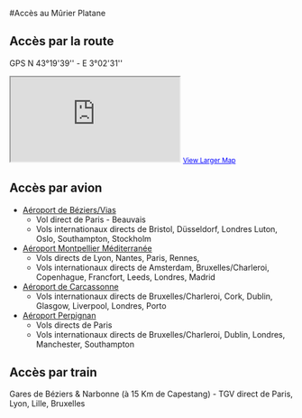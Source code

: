 #Accès au Mûrier Platane

## Accès par la route

GPS N 43°19'39'' - E 3°02'31''

<iframe id="map" scrolling="no" src="http://maps.google.be/maps?f=q&amp;source=s_q&amp;hl=en&amp;geocode=&amp;q=Le+M%C3%BBrier+Platane,+4+Rue+Voltaire,+Capestang,+France&amp;aq=&amp;sll=50.805935,4.432983&amp;sspn=4.04113,10.821533&amp;vpsrc=6&amp;ie=UTF8&amp;hq=Le+M%C3%BBrier+Platane,&amp;hnear=4+Rue+Voltaire,+34310+Capestang,+H%C3%A9rault,+Languedoc-Roussillon,+France&amp;t=m&amp;ll=43.901851,3.356323&amp;spn=1.385291,2.334595&amp;z=8&amp;iwloc=A&amp;output=embed"></iframe>
<small><a href="http://maps.google.be/maps?f=q&amp;source=embed&amp;hl=en&amp;geocode=&amp;q=Le+M%C3%BBrier+Platane,+4+Rue+Voltaire,+Capestang,+France&amp;aq=&amp;sll=50.805935,4.432983&amp;sspn=4.04113,10.821533&amp;vpsrc=6&amp;ie=UTF8&amp;hq=Le+M%C3%BBrier+Platane,&amp;hnear=4+Rue+Voltaire,+34310+Capestang,+H%C3%A9rault,+Languedoc-Roussillon,+France&amp;t=m&amp;ll=43.901851,3.356323&amp;spn=1.385291,2.334595&amp;z=8&amp;iwloc=A" style="color:#0000FF;text-align:left">View Larger Map</a></small>

## Accès par avion

* [Aéroport de Béziers/Vias](http://www.beziers.aeroport.fr/)
  * Vol direct de Paris - Beauvais 
  * Vols internationaux directs de Bristol, Düsseldorf, Londres Luton, Oslo, Southampton, Stockholm
* [Aéroport Montpellier Méditerranée](http://www.montpellier.aeroport.fr/)
  * Vols directs de Lyon, Nantes, Paris, Rennes, 
  * Vols internationaux directs de Amsterdam, Bruxelles/Charleroi, Copenhague, Francfort, Leeds, Londres, Madrid
* [Aéroport de Carcassonne](http://www.aeroport-carcassonne.com)
  * Vols internationaux directs de Bruxelles/Charleroi, Cork, Dublin, Glasgow, Liverpool, Londres, Porto
* [Aéroport Perpignan](http://www.aeroport-perpignan.com)
  * Vols directs de Paris 
  * Vols internationaux directs de Bruxelles/Charleroi, Dublin, Londres, Manchester, Southampton

## Accès par train

Gares de Béziers & Narbonne (à 15 Km de Capestang) - TGV direct de Paris, Lyon, Lille, Bruxelles


